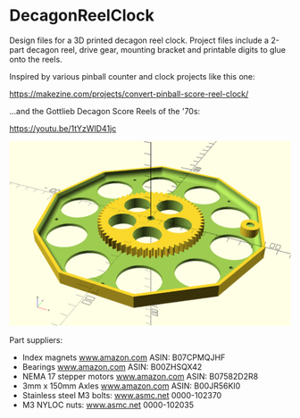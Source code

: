 # DecagonReelClock
Design files for a 3D printed decagon reel clock.  Project files include a 2-part 
decagon reel, drive gear, mounting bracket and printable digits to glue onto the reels.

Inspired by various pinball counter and clock projects like this one:

https://makezine.com/projects/convert-pinball-score-reel-clock/

...and the Gottlieb Decagon Score Reels of the '70s:

https://youtu.be/1tYzWID41jc

![Decagon Back](/openscad/decagonReel-bottom.png)

Part suppliers:

* Index magnets www.amazon.com ASIN: B07CPMQJHF
* Bearings www.amazon.com ASIN: B00ZHSQX42
* NEMA 17 stepper motors www.amazon.com ASIN: B07582D2R8
* 3mm x 150mm Axles www.amazon.com ASIN: B00JR56KI0
* Stainless steel M3 bolts: www.asmc.net 0000-102370
* M3 NYLOC nuts: www.asmc.net 0000-102035
